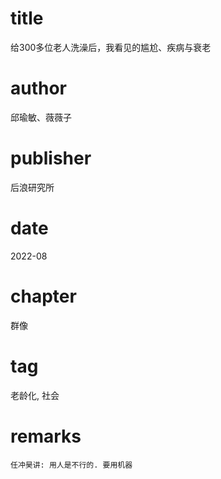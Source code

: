 # title
给300多位老人洗澡后，我看见的尴尬、疾病与衰老

# author
邱瑜敏、薇薇子

# publisher
后浪研究所

# date
2022-08

# chapter
群像

# tag
老龄化, 社会

# remarks
`任冲昊讲: 用人是不行的. 要用机器`
